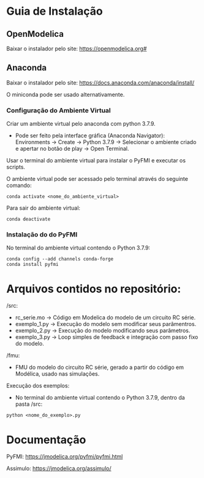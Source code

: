 # Guia de Instalação

## OpenModelica

Baixar o instalador pelo site: https://openmodelica.org#

## Anaconda

Baixar o instalador pelo site: https://docs.anaconda.com/anaconda/install/

O miniconda pode ser usado alternativamente.

### Configuração do Ambiente Virtual

Criar um ambiente virtual pelo anaconda com python 3.7.9.

- Pode ser feito pela interface gráfica (Anaconda Navigator): Environments -> Create -> Python 3.7.9 -> Selecionar o ambiente criado e apertar no botão de play -> Open Terminal. 

Usar o terminal do ambiente virtual para instalar o PyFMI e executar os scripts.

O ambiente virtual pode ser acessado pelo terminal através do seguinte comando:

```
conda activate <nome_do_ambiente_virtual>
```
Para sair do ambiente virtual:

```
conda deactivate
```

### Instalação do do PyFMI

No terminal do ambiente virtual contendo o Python 3.7.9:

```
conda config --add channels conda-forge
conda install pyfmi
```

# Arquivos contidos no repositório:

/src:
- rc_serie.mo -> Código em Modelica do modelo de um circuito RC série.
- exemplo_1.py -> Execução do modelo sem modificar seus parâmentros.
- exemplo_2.py -> Execução do modelo modificando seus parâmetros.
- exemplo_3.py -> Loop simples de feedback e integração com passo fixo do modelo.

/fmu:
- FMU do modelo do circuito RC série, gerado a partir do código em Modélica, usado nas simulações. 

Execução dos exemplos:

- No terminal do ambiente virtual contendo o Python 3.7.9, dentro da pasta /src:

```
python <nome_do_exemplo>.py
```

# Documentação

PyFMI: https://jmodelica.org/pyfmi/pyfmi.html

Assimulo: https://jmodelica.org/assimulo/
